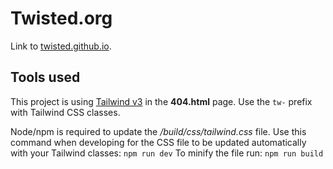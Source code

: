 # Twisted.org

Link to [twisted.github.io](https://twisted.github.io).

## Tools used

This project is using [Tailwind v3](https://tailwindcss.com/docs/) in the
**404.html** page.
Use the `tw-` prefix with Tailwind CSS classes.

Node/npm is required to update the */build/css/tailwind.css* file.
Use this command when developing for the CSS file to be updated automatically
with your Tailwind classes:
`npm run dev`
To minify the file run:
`npm run build`